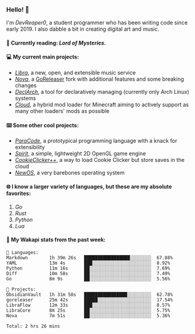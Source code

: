 ### Hello! 👋

I'm _DevReaper0_, a student programmer who has been writing code since early 2019. I also dabble a bit in creating digital art and music.

#### 📖 Currently reading: *Lord of Mysteries*.

#### 💻 My current main projects:

-   _[Libra](https://github.com/LibraMusic)_, a new, open, and extensible music service
-   _[Nova](https://github.com/LibraMusic/Nova)_, a [GoReleaser](https://github.com/goreleaser/goreleaser) fork with additional features and some breaking changes
-   _[DeclArch](https://github.com/DevReaper0/declarch)_, a tool for declaratively managing (currently only Arch Linux) systems
-   _[Cloud](https://github.com/CloudLoaderMC/CloudLoader)_, a hybrid mod loader for Minecraft aiming to actively support as many other loaders' mods as possible

#### ⌨️ Some other cool projects:

-   _[ParaCode](https://github.com/ParaCodeLang/ParaCode)_, a prototypical programming language with a knack for extensibility
-   _[Spirit](https://gitlab.com/DevReaper0/SpiritEngine)_, a simple, lightweight 2D OpenGL game engine
-   _[CookieClicker++](https://github.com/DevReaper0/CookieClickerPlusPlus)_, a way to load Cookie Clicker but store saves in the cloud
-   _[NewOS](https://github.com/DevReaper0/NewOS)_, a very barebones operating system

#### 🌐 I know a larger variety of languages, but these are my absolute favorites:

1. _Go_
2. _Rust_
3. _Python_
4. _Lua_

#### 📡 My Wakapi stats from the past week:

```text
💾 Languages:
Markdown        1h 39m 26s   █████████████████░░░░░░░░  67.88%
YAML            13m 4s       ███░░░░░░░░░░░░░░░░░░░░░░  8.92%
Python          11m 16s      ██░░░░░░░░░░░░░░░░░░░░░░░  7.69%
Diff            10m 58s      ██░░░░░░░░░░░░░░░░░░░░░░░  7.49%
Go              8m 9s        ██░░░░░░░░░░░░░░░░░░░░░░░  5.56%

💼 Projects:
ObsidianVault   1h 31m 58s   ████████████████░░░░░░░░░  62.78%
goreleaser      25m 42s      █████░░░░░░░░░░░░░░░░░░░░  17.54%
LibraFlow       12m 33s      ███░░░░░░░░░░░░░░░░░░░░░░  8.57%
LibraCore       8m 25s       ██░░░░░░░░░░░░░░░░░░░░░░░  5.75%
Nova            7m 51s       ██░░░░░░░░░░░░░░░░░░░░░░░  5.36%

Total: 2 hrs 26 mins
```
